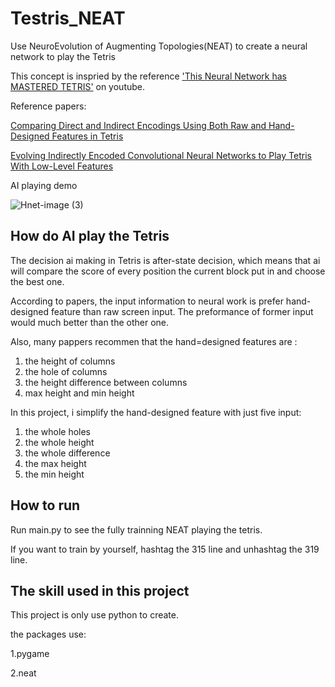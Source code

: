 # Testris_NEAT

Use NeuroEvolution of Augmenting Topologies(NEAT) to create a neural network to play the Tetris

This concept is inspried by the reference ['This Neural Network has MASTERED TETRIS']([https://www.youtube.com/watch?v=uoR4ilCWwKA](https://www.youtube.com/watch?v=1yXBNKubb2o)) on youtube.

Reference papers:

[Comparing Direct and Indirect Encodings Using Both Raw
and Hand-Designed Features in Tetris](https://dl.acm.org/doi/10.1145/3071178.3071195)

[Evolving Indirectly Encoded Convolutional Neural Networks
to Play Tetris With Low-Level Features](https://dl.acm.org/doi/abs/10.1145/3205455.3205459)

AI playing demo

![Hnet-image (3)](https://user-images.githubusercontent.com/70815842/172543658-dc4c3cc0-32f9-499b-96c5-2001cadd14d8.gif)



## How do AI play the Tetris

The decision ai making in Tetris is after-state decision, which means that ai will compare the score of every position the current block put in and choose the best one.

According to papers, the input information to neural work is prefer hand-designed feature than raw screen input. The preformance of former input would much better than the other one.

Also, many pappers recommen that the hand=designed features are :

1. the height of columns
2. the hole of columns
3. the height difference between columns
4. max height and min height

In this project, i simplify the hand-designed feature with just five input:

1. the whole holes
2. the whole height
3. the whole difference
4. the max height
5. the min height

## How to run

Run main.py to see the fully trainning NEAT playing the tetris.

If you want to train by yourself, hashtag the 315 line and unhashtag the 319 line.

## The skill used in this project

This project is only use python to create.

the packages use:

1.pygame

2.neat

